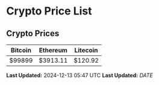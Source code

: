 # Crypto Price List

## Crypto Prices
| Bitcoin | Ethereum | Litecoin |
| ------- | -------- | -------- |
| $99899 | $3913.11 | $120.92 |
**Last Updated:** 2024-12-13 05:47 UTC
**Last Updated:** $DATE$
